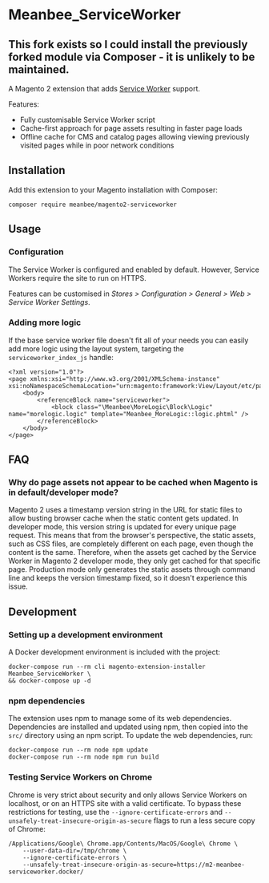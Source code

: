 # Meanbee_ServiceWorker

## This fork exists so I could install the previously forked module via Composer - it is unlikely to be maintained.

A Magento 2 extension that adds [Service Worker](https://developer.mozilla.org/en-US/docs/Web/API/Service_Worker_API) support.

Features:
* Fully customisable Service Worker script
* Cache-first approach for page assets resulting in faster page loads
* Offline cache for CMS and catalog pages allowing viewing previously visited pages while in poor network conditions

## Installation

Add this extension to your Magento installation with Composer:

    composer require meanbee/magento2-serviceworker

## Usage

### Configuration

The Service Worker is configured and enabled by default. However, Service Workers require the site to run on HTTPS.

Features can be customised in *Stores > Configuration > General > Web > Service Worker Settings*.

### Adding more logic

If the base service worker file doesn't fit all of your needs you can easily add more logic using the layout system, targeting the `serviceworker_index_js` handle:

    <?xml version="1.0"?>
    <page xmlns:xsi="http://www.w3.org/2001/XMLSchema-instance" xsi:noNamespaceSchemaLocation="urn:magento:framework:View/Layout/etc/page_configuration.xsd">
        <body>
            <referenceBlock name="serviceworker">
                <block class="\Meanbee\MoreLogic\Block\Logic" name="morelogic.logic" template="Meanbee_MoreLogic::logic.phtml" />
            </referenceBlock>
        </body>
    </page>

## FAQ

### Why do page assets not appear to be cached when Magento is in default/developer mode?

Magento 2 uses a timestamp version string in the URL for static files to allow busting browser cache when the static content gets updated. In developer mode, this version string is updated for every unique page request. This means that from the browser's perspective, the static assets, such as CSS files, are completely different on each page, even though the content is the same. Therefore, when the assets get cached by the Service Worker in Magento 2 developer mode, they only get cached for that specific page. Production mode only generates the static assets through command line and keeps the version timestamp fixed, so it doesn't experience this issue.

## Development

### Setting up a development environment

A Docker development environment is included with the project:

    docker-compose run --rm cli magento-extension-installer Meanbee_ServiceWorker \
    && docker-compose up -d

### npm dependencies

The extension uses npm to manage some of its web dependencies. Dependencies are installed and updated using npm, then
copied into the `src/` directory using an npm script. To update the web dependencies, run:

    docker-compose run --rm node npm update
    docker-compose run --rm node npm run build

### Testing Service Workers on Chrome

Chrome is very strict about security and only allows Service Workers on localhost, or on an HTTPS site with a valid certificate. To bypass these restrictions for testing, use the `--ignore-certificate-errors` and `--unsafely-treat-insecure-origin-as-secure` flags to run a less secure copy of Chrome:

    /Applications/Google\ Chrome.app/Contents/MacOS/Google\ Chrome \
        --user-data-dir=/tmp/chrome \
        --ignore-certificate-errors \
        --unsafely-treat-insecure-origin-as-secure=https://m2-meanbee-serviceworker.docker/
